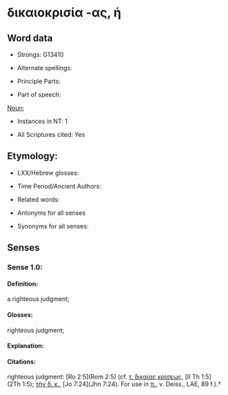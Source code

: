 # δικαιοκρισία -ας, ἡ 

<!-- Status: S2=NeedsFinalCheck -->
<!-- Lexica used for edits:   -->

## Word data

* Strongs: G13410

* Alternate spellings:


* Principle Parts: 


* Part of speech: 

[Noun](http://ugg.readthedocs.io/en/latest/noun.html); 

* Instances in NT: 1

* All Scriptures cited: Yes

## Etymology: 


* LXX/Hebrew glosses: 


* Time Period/Ancient Authors: 


* Related words: 

* Antonyms for all senses

* Synonyms for all senses: 


## Senses 


### Sense  1.0: 

#### Definition: 

a righteous judgment;

#### Glosses: 

 righteous judgment;

#### Explanation: 


#### Citations: 

righteous judgment: [Ro 2:5](Rom 2:5) (cf. [τ. δικαίας κρίσεως](), [II Th 1:5](2Th 1:5); [τὴν δ. κ.](), [Jo 7:24](Jhn 7:24). For use in [π.](), v. Deiss., LAE, 89 f.).†
